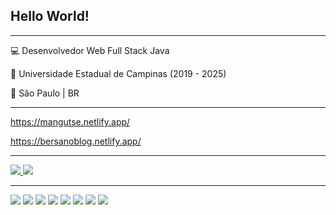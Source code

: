 ## Hello World!

<hr>

💻 Desenvolvedor Web Full Stack Java

🏫 Universidade Estadual de Campinas (2019 - 2025)

🏡 São Paulo | BR

<hr>

https://mangutse.netlify.app/

https://bersanoblog.netlify.app/
  
<hr>

<a href ="https://www.linkedin.com/in/vinicius-bersano/"> <img src="https://img.shields.io/badge/LinkedIn-0077B5?style=for-the-badge&logo=linkedin&logoColor=white"> </a>
<a href="mailto:vinicius.bersano@gmail.com" target="_blank"><img src="https://img.shields.io/badge/Gmail-D14836?style=for-the-badge&logo=gmail&logoColor=white"></a>

<hr>

<img src="https://img.shields.io/badge/Java-ED8B00?style=for-the-badge&logo=java&logoColor=white"> <img src="https://img.shields.io/badge/Spring-6DB33F?style=for-the-badge&logo=spring&logoColor=white"> <img src="https://img.shields.io/badge/Angular-DD0031?style=for-the-badge&logo=angular&logoColor=white"> <img src="https://img.shields.io/badge/Bootstrap-563D7C?style=for-the-badge&logo=bootstrap&logoColor=white"> <img src="https://img.shields.io/badge/TypeScript-007ACC?style=for-the-badge&logo=typescript&logoColor=white"> <img src="https://img.shields.io/badge/JavaScript-323330?style=for-the-badge&logo=javascript&logoColor=F7DF1E"> <img src="https://img.shields.io/badge/MySQL-00000F?style=for-the-badge&logo=mysql&logoColor=white"> <img src="https://img.shields.io/badge/Git-E34F26?style=for-the-badge&logo=git&logoColor=white">
 
